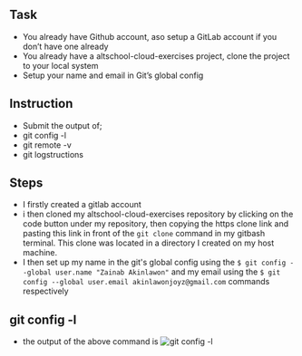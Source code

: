 ## Task 
- You already have Github account, aso setup a GitLab account if you don’t have one already
- You already have a altschool-cloud-exercises project, clone the project to your local system
- Setup your name and email in Git’s global config 

## Instruction 
- Submit the output of; 
 - git config -l
 - git remote -v
 - git logstructions 

## Steps 
- I firstly created a gitlab account 
- i then cloned my altschool-cloud-exercises repository by clicking on the code button under my repository, then copying the https clone link and pasting this link in front of the `git clone` command in my gitbash terminal. This clone was located in a directory I created on my host machine. 
- I then set up my name in the git's global config using the `$ git config --global user.name "Zainab Akinlawon"` and my email using the `$ git config --global user.email akinlawonjoyz@gmail.com` commands respectively 

## git config -l
- the output of the above command is 
![git config -l]()
